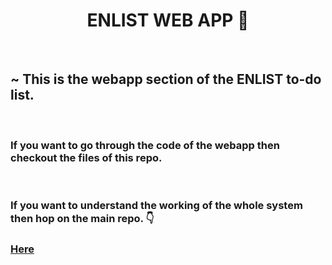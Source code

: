 <h1 align="center">ENLIST WEB APP 📓</h1>


&nbsp;

<h2> ~ This is the webapp section of the ENLIST to-do list.</h2>
&nbsp;

<h3> If you want to go through the code of the webapp then checkout the files of this repo.</h3>

&nbsp;
<h3>If you want to understand the working of the whole system then hop on the main repo. 👇</h3>

<h3><a href="https://github.com/prakhar-agarwall/enlist.git">Here</a></h3>


